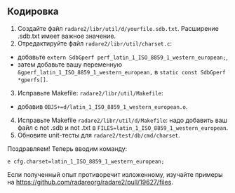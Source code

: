 ## Кодировка

1. Создайте файл `radare2/libr/util/d/yourfile.sdb.txt`. Расширение .sdb.txt имеет важное значение.
2. Отредактируйте файл `radare2/libr/util/charset.c`:
  - добавьте `extern SdbGperf perf_latin_1_ISO_8859_1_western_european;`,
  - затем добавьте вашу переменную `&gperf_latin_1_ISO_8859_1_western_european,` в `static const SdbGperf *gperfs[]`.
3. Исправьте Makefile: `radare2/libr/util/Makefile`:
  - добавив `OBJS+=d/latin_1_ISO_8859_1_western_european.o`.
4. Исправьте Makefile `radare2/libr/util/d/Makefile`: надо добавить ваш файл с not .sdb и not .txt в `FILES=latin_1_ISO_8859_1_western_european`.
5. Обновите unit-тесты для `radare2/test/db/cmd/charset`.

Поздравляем! Теперь вводим команду:

```
e cfg.charset=latin_1_ISO_8859_1_western_european;
```


Если полученный опыт противоречит изложенному, изучайте примеры на https://github.com/radareorg/radare2/pull/19627/files.
